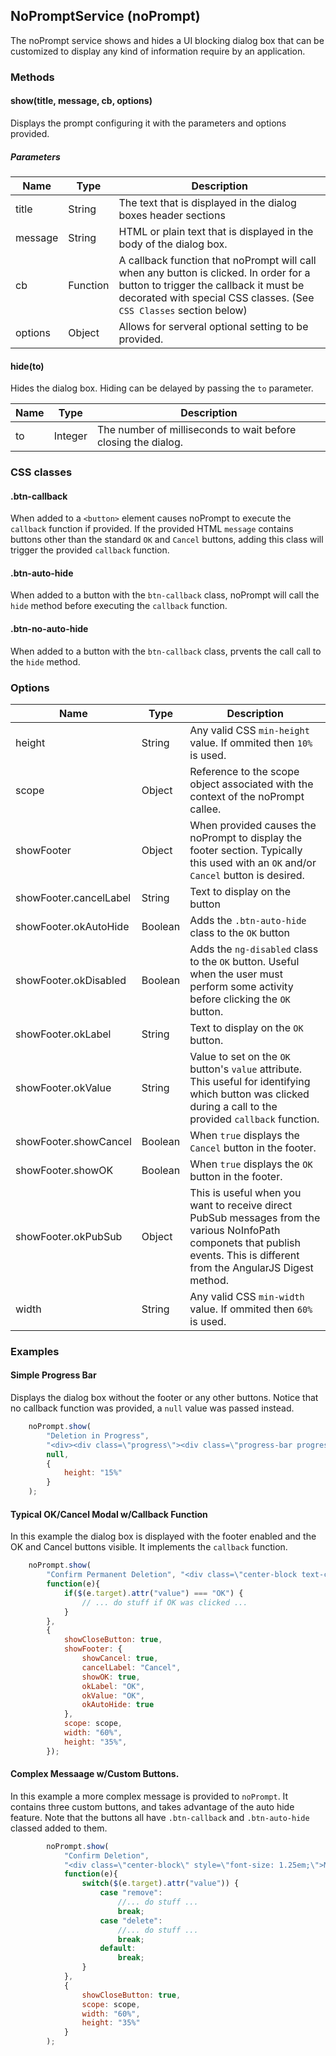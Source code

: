 ## NoPromptService (noPrompt)

The noPrompt service shows and hides a UI blocking dialog box that can be customized to
display any kind of information require by an application.

### Methods

#### show(title, message, cb, options)

Displays the prompt configuring it with the parameters and options provided.

##### Parameters

|Name|Type|Description|
|----|----|-----------|
|title|String|The text that is displayed in the dialog boxes header sections|
|message|String|HTML or plain text that is displayed in the body of the dialog box.|
|cb|Function|A callback function that noPrompt will call when any button is clicked. In order for a button to trigger the  callback it must be decorated with special CSS classes.  (See `CSS Classes` section below)|
|options|Object|Allows for serveral optional setting to be provided.|

#### hide(to)

Hides the dialog box.  Hiding can be delayed by passing the `to` parameter.

|Name|Type|Description|
|----|----|-----------|
|to|Integer|The number of milliseconds to wait before closing the dialog.

### CSS classes

#### .btn-callback

When added to a `<button>` element causes noPrompt to execute the `callback`
function if provided.  If the provided HTML `message` contains buttons other than the
standard `OK` and `Cancel` buttons, adding this class will trigger the
provided `callback` function.

#### .btn-auto-hide

When added to a button with the `btn-callback` class, noPrompt will
call the `hide` method before executing the `callback` function.

#### .btn-no-auto-hide

When added to a button with the `btn-callback` class, prvents the call
call to the `hide` method.

### Options

|Name|Type|Description|
|----|----|-----------|
|height|String|Any valid CSS `min-height` value.  If ommited then `10%` is used.|
|scope|Object|Reference to the scope object associated with the context of the noPrompt callee.|
|showFooter|Object|When provided causes the noPrompt to display the footer section. Typically this used with an `OK` and/or `Cancel` button is desired.|
|showFooter.cancelLabel|String|Text to display on the button|
|showFooter.okAutoHide|Boolean|Adds the `.btn-auto-hide` class to the `OK` button|
|showFooter.okDisabled|Boolean|Adds the `ng-disabled` class to the `OK` button. Useful when the user must perform some activity before clicking the `OK` button.|
|showFooter.okLabel|String|Text to display on the `OK` button.|
|showFooter.okValue|String|Value to set on the `OK` button's `value` attribute. This useful for identifying which button was clicked during a call to the provided `callback` function.|
|showFooter.showCancel|Boolean|When `true` displays the `Cancel` button in the footer.|
|showFooter.showOK|Boolean|When `true` displays the `OK` button in the footer.|
|showFooter.okPubSub|Object|This is useful when you want to receive direct PubSub messages from the various NoInfoPath componets that publish events.  This is different from the AngularJS Digest method.|
|width|String|Any valid CSS `min-width` value.  If ommited then `60%` is used.|

### Examples

#### Simple Progress Bar

Displays the dialog box without the footer or any other buttons. Notice that
no callback function was provided, a `null` value was passed instead.

```js
	noPrompt.show(
		"Deletion in Progress",
		"<div><div class=\"progress\"><div class=\"progress-bar progress-bar-info progress-bar-striped active\" role=\"progressbar\" aria-valuenow=\"100\" aria-valuemin=\"100\" aria-valuemax=\"100\" style=\"width: 100%\"></div></div></div>",
		null,
		{
			height: "15%"
		}
	);
```

#### Typical OK/Cancel Modal w/Callback Function

In this example the dialog box is displayed with the footer enabled and
the OK and Cancel buttons visible.  It implements the `callback` function.

```js
	noPrompt.show(
		"Confirm Permanent Deletion", "<div class=\"center-block text-center\" style=\"font-size: 1.25em; width: 80%\"><b class=\"text-danger\">WARNING: THIS ACTION IS NOT REVERSABLE<br/>ALL USERS WILL BE AFFECTED BY THIS ACTION</b></div><div>Click OK to proceed, or Cancel to abort this operation.</div>",
		function(e){
			if($(e.target).attr("value") === "OK") {
				// ... do stuff if OK was clicked ...
			}
		},
		{
			showCloseButton: true,
			showFooter: {
				showCancel: true,
				cancelLabel: "Cancel",
				showOK: true,
				okLabel: "OK",
				okValue: "OK",
				okAutoHide: true
			},
			scope: scope,
			width: "60%",
			height: "35%",
		});
```

#### Complex Messaage w/Custom Buttons.

In this example a more complex message is provided to `noPrompt`.
It contains three custom buttons, and takes advantage of the auto hide feature.
Note that the buttons all have `.btn-callback` and `.btn-auto-hide` classed added to them.
```js
		noPrompt.show(
			"Confirm Deletion",
			"<div class=\"center-block\" style=\"font-size: 1.25em;\">Message Goes Here</div><div style=\"width: 60%\" class=\"center-block\"><button type=\"button\" class=\"btn btn-danger btn-block btn-callback btn-auto-hide\" value=\"delete\">Permanently Delete Selected Items</button><button type=\"button\" class=\"btn btn-info btn-block btn-callback btn-auto-hide\" value=\"remove\">Removed Selected from this Device Only</button><button type=\"button\" class=\"btn btn-default btn-block btn-callback btn-auto-hide\" value=\"cancel\">Cancel, Do Not Remove or Delete</button></div>",
			function(e){
				switch($(e.target).attr("value")) {
					case "remove":
						//... do stuff ...
						break;
					case "delete":
						//... do stuff ...
						break;
					default:
						break;
				}
			},
			{
				showCloseButton: true,
				scope: scope,
				width: "60%",
				height: "35%"
			}
		);
```


